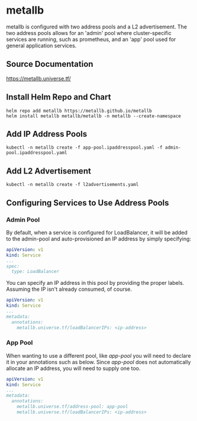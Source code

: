 # metallb 

metallb is configured with two address pools and a L2 advertisement.  The two address pools allows for an 'admin' pool where cluster-specific services are running, such as prometheus, and an 'app' pool used for general application services.

## Source Documentation
https://metallb.universe.tf/


## Install Helm Repo and Chart
```
helm repo add metallb https://metallb.github.io/metallb
helm install metallb metallb/metallb -n metallb --create-namespace
```

## Add IP Address Pools
```
kubectl -n metallb create -f app-pool.ipaddresspool.yaml -f admin-pool.ipaddresspool.yaml
```

## Add L2 Advertisement
```
kubectl -n metallb create -f l2advertisements.yaml
```
## Configuring Services to Use Address Pools

### Admin Pool
By default, when a service is configured for LoadBalancer, it will be added to the admin-pool and auto-provisioned an IP address by simply specifying:
```yaml
apiVersion: v1
kind: Service
...
spec:
  type: LoadBalancer
```

You can specify an IP address in this pool by providing the proper labels.  Assuming the IP isn't already consumed, of course.
```yaml
apiVersion: v1
kind: Service
...
metadata:
  annotations:
    metallb.universe.tf/loadBalancerIPs: <ip-address>
```

### App Pool
When wanting to use a different pool, like *app-pool* you will need to declare it in your annotations such as below.  Since *app-pool* does not automatically allocate an IP address, you will need to supply one too.
```yaml
apiVersion: v1
kind: Service
...
metadata:
  annotations:
    metallb.universe.tf/address-pool: app-pool
    metallb.universe.tf/loadBalancerIPs: <ip-address>
```

